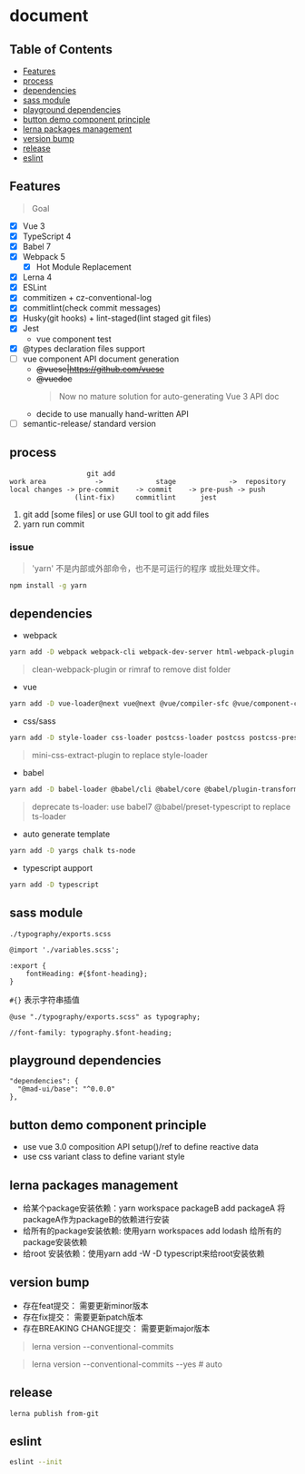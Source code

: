# document

## Table of Contents

- [Features](#features)
- [process](#process)
- [dependencies](#dependencies)
- [sass module](#sass-module)
- [playground dependencies](#playground-dependencies)
- [button demo component principle](#button-demo-component-principle)
- [lerna packages management](#lerna-packages-management)
- [version bump](#version-bump)
- [release](#release)
- [eslint](#eslint)

## Features

> Goal

- [x] Vue 3
- [x] TypeScript 4
- [x] Babel 7
- [x] Webpack 5
  - [x] Hot Module Replacement
- [x] Lerna 4
- [x] ESLint
- [x] commitizen + cz-conventional-log
- [x] commitlint(check commit messages)
- [x] Husky(git hooks) + lint-staged(lint staged git files)
- [x] Jest
  - vue component test
- [x] @types declaration files support
- [ ] vue component API document generation
  - ~~@vuese|https://github.com/vuese~~
  - ~~@vuedoc~~
    > Now no mature solution for auto-generating Vue 3 API doc
  - decide to use manually hand-written API
- [ ] semantic-release/ standard version

## process

```
                   git add
work area            ->             stage             ->  repository
local changes -> pre-commit    -> commit    -> pre-push -> push
                (lint-fix)     commitlint      jest
```

1. git add [some files] or use GUI tool to git add files
2. yarn run commit

### issue

> 'yarn' 不是内部或外部命令，也不是可运行的程序 或批处理文件。

```bash
npm install -g yarn
```

## dependencies

- webpack

```bash
yarn add -D webpack webpack-cli webpack-dev-server html-webpack-plugin
```

> clean-webpack-plugin or rimraf to remove dist folder

- vue

```bash
yarn add -D vue-loader@next vue@next @vue/compiler-sfc @vue/component-compiler-utils
```

- css/sass

```bash
yarn add -D style-loader css-loader postcss-loader postcss postcss-preset-env sass-loader sass
```

> mini-css-extract-plugin to replace style-loader

- babel

```bash
yarn add -D babel-loader @babel/cli @babel/core @babel/plugin-transform-runtime @babel/preset-env @babel/preset-typescript
```

> deprecate ts-loader: use babel7 @babel/preset-typescript to replace ts-loader

- auto generate template

```bash
yarn add -D yargs chalk ts-node
```

- typescript aupport

```bash
yarn add -D typescript
```

## sass module

`./typography/exports.scss`

```
@import './variables.scss';

:export {
    fontHeading: #{$font-heading};
}
```

`#{}` 表示字符串插值

```
@use "./typography/exports.scss" as typography;

//font-family: typography.$font-heading;
```

## playground dependencies

```
"dependencies": {
  "@mad-ui/base": "^0.0.0"
},
```

## button demo component principle

- use vue 3.0 composition API setup()/ref to define reactive data
- use css variant class to define variant style

## lerna packages management

- 给某个package安装依赖：yarn workspace packageB add packageA 将packageA作为packageB的依赖进行安装
- 给所有的package安装依赖: 使用yarn workspaces add lodash 给所有的package安装依赖
- 给root 安装依赖：使用yarn add -W -D typescript来给root安装依赖

## version bump

- 存在feat提交： 需要更新minor版本
- 存在fix提交： 需要更新patch版本
- 存在BREAKING CHANGE提交： 需要更新major版本

> lerna version --conventional-commits

> lerna version --conventional-commits --yes # auto

## release

```
lerna publish from-git
```

## eslint

```bash
eslint --init
```
